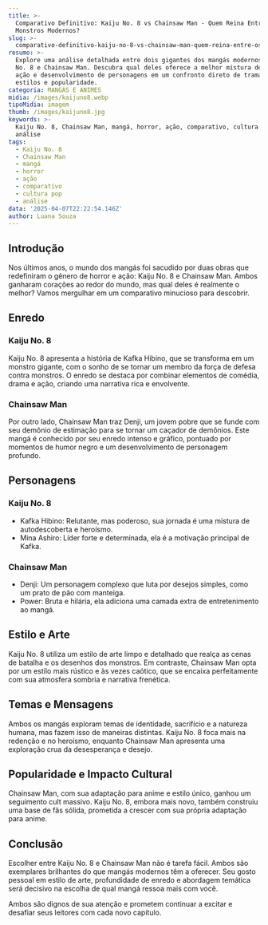 ```yaml
---
title: >-
  Comparativo Definitivo: Kaiju No. 8 vs Chainsaw Man - Quem Reina Entre os
  Monstros Modernos?
slug: >-
  comparativo-definitivo-kaiju-no-8-vs-chainsaw-man-quem-reina-entre-os-monstros-modernos
resumo: >-
  Explore uma análise detalhada entre dois gigantes dos mangás modernos: Kaiju
  No. 8 e Chainsaw Man. Descubra qual deles oferece a melhor mistura de horror,
  ação e desenvolvimento de personagens em um confronto direto de tramas,
  estilos e popularidade.
categoria: MANGÁS E ANIMES
midia: /images/kaijuno8.webp
tipoMidia: imagem
thumb: /images/kaijuno8.jpg
keywords: >-
  Kaiju No. 8, Chainsaw Man, mangá, horror, ação, comparativo, cultura pop,
  análise
tags:
  - Kaiju No. 8
  - Chainsaw Man
  - mangá
  - horror
  - ação
  - comparativo
  - cultura pop
  - análise
data: '2025-04-07T22:22:54.146Z'
author: Luana Souza
---
```


## Introdução
Nos últimos anos, o mundo dos mangás foi sacudido por duas obras que redefiniram o gênero de horror e ação: Kaiju No. 8 e Chainsaw Man. Ambos ganharam corações ao redor do mundo, mas qual deles é realmente o melhor? Vamos mergulhar em um comparativo minucioso para descobrir.

## Enredo
### Kaiju No. 8
Kaiju No. 8 apresenta a história de Kafka Hibino, que se transforma em um monstro gigante, com o sonho de se tornar um membro da força de defesa contra monstros. O enredo se destaca por combinar elementos de comédia, drama e ação, criando uma narrativa rica e envolvente.

### Chainsaw Man
Por outro lado, Chainsaw Man traz Denji, um jovem pobre que se funde com seu demônio de estimação para se tornar um caçador de demônios. Este mangá é conhecido por seu enredo intenso e gráfico, pontuado por momentos de humor negro e um desenvolvimento de personagem profundo.

## Personagens
### Kaiju No. 8
- Kafka Hibino: Relutante, mas poderoso, sua jornada é uma mistura de autodescoberta e heroísmo.
- Mina Ashiro: Líder forte e determinada, ela é a motivação principal de Kafka.

### Chainsaw Man
- Denji: Um personagem complexo que luta por desejos simples, como um prato de pão com manteiga.
- Power: Bruta e hilária, ela adiciona uma camada extra de entretenimento ao mangá.

## Estilo e Arte
Kaiju No. 8 utiliza um estilo de arte limpo e detalhado que realça as cenas de batalha e os desenhos dos monstros. Em contraste, Chainsaw Man opta por um estilo mais rústico e às vezes caótico, que se encaixa perfeitamente com sua atmosfera sombria e narrativa frenética.

## Temas e Mensagens
Ambos os mangás exploram temas de identidade, sacrifício e a natureza humana, mas fazem isso de maneiras distintas. Kaiju No. 8 foca mais na redenção e no heroísmo, enquanto Chainsaw Man apresenta uma exploração crua da desesperança e desejo.

## Popularidade e Impacto Cultural
Chainsaw Man, com sua adaptação para anime e estilo único, ganhou um seguimento cult massivo. Kaiju No. 8, embora mais novo, também construiu uma base de fãs sólida, prometida a crescer com sua própria adaptação para anime.

## Conclusão
Escolher entre Kaiju No. 8 e Chainsaw Man não é tarefa fácil. Ambos são exemplares brilhantes do que mangás modernos têm a oferecer. Seu gosto pessoal em estilo de arte, profundidade de enredo e abordagem temática será decisivo na escolha de qual mangá ressoa mais com você.

Ambos são dignos de sua atenção e prometem continuar a excitar e desafiar seus leitores com cada novo capítulo.
